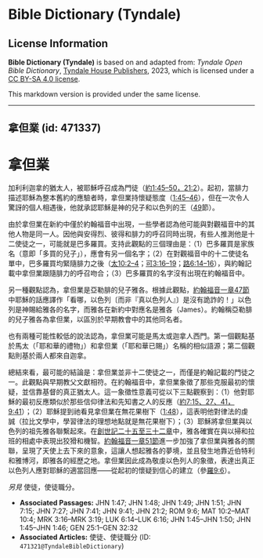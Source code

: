 # Bible Dictionary (Tyndale)

## License Information

**Bible Dictionary (Tyndale)** is based on and adapted from: _Tyndale Open Bible Dictionary_, [Tyndale House Publishers](https://tyndaleopenresources.com/), 2023, which is licensed under a [CC BY-SA 4.0 license](https://creativecommons.org/licenses/by-sa/4.0/legalcode.en).

This markdown version is provided under the same license.



--------------------------------

## 拿但業 (id: 471337)

拿但業
===

加利利迦拿的猶太人，被耶穌呼召成為門徒（[約1:45–50，](https://ref.ly/John1:45-John1:50)[21:2](https://ref.ly/John21:2)）。起初，當腓力描述耶穌為整本舊約的應驗者時，拿但業持懷疑態度（[1:45–46](https://ref.ly/John1:45-John1:46)），但在一次令人驚訝的個人相遇後，他就承認耶穌是神的兒子和以色列的王（[49](https://ref.ly/John1:49)節）。

由於拿但業在新約中僅於約翰福音中出現，一些學者認為他可能與對觀福音中的其他人物是同一人。因他與安得烈、彼得和腓力的呼召同時出現，有些人推測他是十二使徒之一，可能就是巴多羅買。支持此觀點的三個理由是：（1）巴多羅買是家族名（意即「多買的兒子」），應會有另一個名字；（2）在對觀福音中的十二使徒名單中，巴多羅買均緊隨腓力之後（[太10:2–4](https://ref.ly/Matt10:2-Matt10:4)；[可3:16–19](https://ref.ly/Mark3:16-Mark3:19)；[路6:14–16](https://ref.ly/Luke6:14-Luke6:16)），與約翰記載中拿但業跟隨腓力的呼召吻合；（3）巴多羅買的名字沒有出現在約翰福音中。

另一種觀點認為，拿但業是亞勒腓的兒子雅各。根據此觀點，[約翰福音一章47節](https://ref.ly/John1:47)中耶穌的話應譯作「看哪，以色列〔而非『真以色列人』〕是沒有詭詐的！」以色列是神賜給雅各的名字，而雅各在新約中對應名是雅各（James）。約翰稱亞勒腓的兒子雅各為拿但業，以區別於早期教會中的其他同名者。

也有兩種可能性較低的說法認為，拿但業可能是馬太或迦拿人西門。第一個觀點基於馬太（「耶和華的禮物」）和拿但業（「耶和華已賜」）名稱的相似語源；第二個觀點則基於兩人都來自迦拿。

總結來看，最可能的結論是：拿但業並非十二使徒之一，而僅是約翰記載的門徒之一。此觀點與早期教父文獻相符。在約翰福音中，拿但業象徵了那些克服最初的懷疑，並信靠基督的真正猶太人。這一象徵性意義可從以下三點觀察到：（1）他對耶穌的最初反應類似於那些信仰律法和先知書之人的反應（[約7:15、27、41，](https://ref.ly/John7:15,John7:27,John7:41)[9:41](https://ref.ly/John9:41)）；（2）耶穌提到祂看見拿但業在無花果樹下（[1:48](https://ref.ly/John1:48)），這表明他對律法的虔誠（拉比文學中，學習律法的理想地點就是無花果樹下）；（3）耶穌將拿但業與以色列的祖先雅各聯繫起來。在[創世記二十五至三十二章](https://ref.ly/Gen25:1-Gen32:32)中，雅各確實在與以掃和拉班的相處中表現出狡猾和機智。[約翰福音一章51節](https://ref.ly/John1:51)進一步加強了拿但業與雅各的關聯，呈現了天使上去下來的意象，這讓人想起雅各的夢境，並且發生地靠近伯特利和雅博河，即雅各的經歷之地。拿但業因此成為敬虔以色列人的象徵，表達出真正以色列人應對耶穌的適當回應——從起初的懷疑到信心的建立（參[羅9:6](https://ref.ly/Rom9:6)）。

*另見* 使徒，使徒職分。

* **Associated Passages:** JHN 1:47; JHN 1:48; JHN 1:49; JHN 1:51; JHN 7:15; JHN 7:27; JHN 7:41; JHN 9:41; JHN 21:2; ROM 9:6; MAT 10:2–MAT 10:4; MRK 3:16–MRK 3:19; LUK 6:14–LUK 6:16; JHN 1:45–JHN 1:50; JHN 1:45–JHN 1:46; GEN 25:1–GEN 32:32
* **Associated Articles:** 使徒、使徒職分 (ID: `471321@TyndaleBibleDictionary`)


